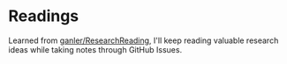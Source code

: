 # Readings

Learned from [ganler/ResearchReading](https://github.com/ganler/ResearchReading/issues), I'll keep reading valuable research ideas while taking notes through GitHub Issues.
